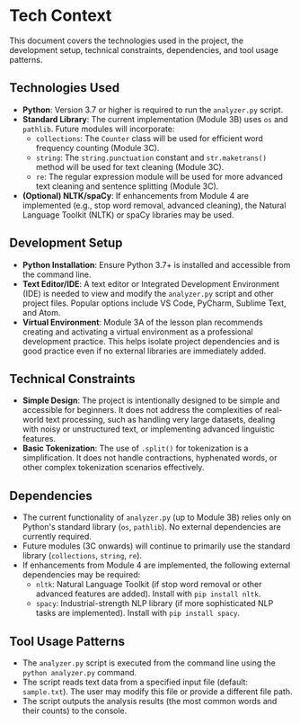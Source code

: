 # Tech Context

This document covers the technologies used in the project, the development setup, technical constraints, dependencies, and tool usage patterns.

## Technologies Used

*   **Python**: Version 3.7 or higher is required to run the `analyzer.py` script.
*   **Standard Library**: The current implementation (Module 3B) uses `os` and `pathlib`. Future modules will incorporate:
    *   `collections`: The `Counter` class will be used for efficient word frequency counting (Module 3C).
    *   `string`: The `string.punctuation` constant and `str.maketrans()` method will be used for text cleaning (Module 3C).
    *   `re`: The regular expression module will be used for more advanced text cleaning and sentence splitting (Module 3C).
*   **(Optional) NLTK/spaCy**: If enhancements from Module 4 are implemented (e.g., stop word removal, advanced cleaning), the Natural Language Toolkit (NLTK) or spaCy libraries may be used.

## Development Setup

*   **Python Installation**: Ensure Python 3.7+ is installed and accessible from the command line.
*   **Text Editor/IDE**: A text editor or Integrated Development Environment (IDE) is needed to view and modify the `analyzer.py` script and other project files. Popular options include VS Code, PyCharm, Sublime Text, and Atom.
*   **Virtual Environment**: Module 3A of the lesson plan recommends creating and activating a virtual environment as a professional development practice. This helps isolate project dependencies and is good practice even if no external libraries are immediately added.

## Technical Constraints

*   **Simple Design**: The project is intentionally designed to be simple and accessible for beginners. It does not address the complexities of real-world text processing, such as handling very large datasets, dealing with noisy or unstructured text, or implementing advanced linguistic features.
*   **Basic Tokenization**: The use of `.split()` for tokenization is a simplification. It does not handle contractions, hyphenated words, or other complex tokenization scenarios effectively.

## Dependencies

*   The current functionality of `analyzer.py` (up to Module 3B) relies only on Python's standard library (`os`, `pathlib`). No external dependencies are currently required.
*   Future modules (3C onwards) will continue to primarily use the standard library (`collections`, `string`, `re`).
*   If enhancements from Module 4 are implemented, the following external dependencies may be required:
    *   `nltk`: Natural Language Toolkit (if stop word removal or other advanced features are added). Install with `pip install nltk`.
    *   `spacy`: Industrial-strength NLP library (if more sophisticated NLP tasks are implemented). Install with `pip install spacy`.

## Tool Usage Patterns

*   The `analyzer.py` script is executed from the command line using the `python analyzer.py` command.
*   The script reads text data from a specified input file (default: `sample.txt`). The user may modify this file or provide a different file path.
*   The script outputs the analysis results (the most common words and their counts) to the console.
